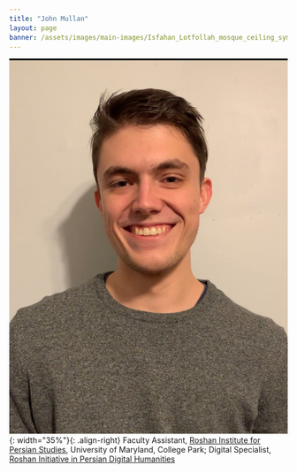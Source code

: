 ```yaml
---
title: "John Mullan"
layout: page
banner: /assets/images/main-images/Isfahan_Lotfollah_mosque_ceiling_symmetric_narrow_border.png
---
```


![](/assets/images/team/john_headshot.JPG){: width="35%"}{: .align-right} 
Faculty Assistant, [Roshan Institute for Persian Studies](https://sllc.umd.edu/fields/persian), University of Maryland, College Park; Digital Specialist, [Roshan Initiative in Persian Digital Humanities](https://sllc.umd.edu/fields/persian/roshan-institute/digital-humanities)